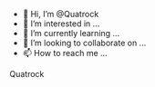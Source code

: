 - 👋 Hi, I’m @Quatrock
- 👀 I’m interested in ...
- 🌱 I’m currently learning ...
- 💞️ I’m looking to collaborate on ...
- 📫 How to reach me ...

<!---
Quatrock/Quatrock is a ✨ special ✨ repository because its `README.md` (this file) appears on your GitHub profile.
You can click the Preview link to take a look at your changes.
--->
Quatrock
